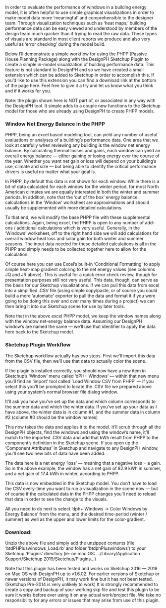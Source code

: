 In order to evaluate the performance of windows in a building energy model, it is often helpful to use simple graphical visualizations in order to make model data more ‘meaningful’ and comprehensible to the designer team. Through visualization techniques such as ‘heat maps,’ building performance data can be easy viewed and understood by members of the design team much quicker than if trying to read the raw data. These types of visuals are standard in most client reports we produce and also very useful as ‘error checking’ during the model build.

Below I’ll demonstrate a simple workflow for using the PHPP (Passive House Planning Package) along with the DesignPH Sketchup Plugin to create a simple in-model visualization of building performance data. This feature is not standard to DesignPH and so we have created a small extension which can be added to Sketchup in order to accomplish this. If you’d like to use this extension you can find a download link at the bottom of the page here. Feel free to give it a try and let us know what you think and if it works for you.

Note: the plugin shown here is NOT part of, or associated in any way with the DesignPH tool. It simple adds to a couple new functions to the Sketchup model for those who are already using DesignPH to create PHPP models.

### Window Net Energy Balance in the PHPP

PHPP, being an excel based modeling tool, can yield any number of useful evaluations or analyses of a building’s performance data. One area that we look at carefully when reviewing any building is the window net energy balance. By calculating thermal losses and gains, each window can yield an overall energy balance — either gaining or losing energy over the course of the year. Whether you want net gain or loss will depend on your building’s use, climate and size — but being able to identify the critical performance drivers is useful no matter what your goal is.

In PHPP, by default this data is not shown for each window. While there is a bit of data calculated for each window for the winter period, for most North American climates we are equally interested in both the winter and summer periods. In addition, note that the ‘out of the box’ energy balance calculations in the ‘Window’ worksheet are approximations and should usually be supplemented with more detailed calculations.

To that end, we will modify the base PHPP file with these supplemental calculations. Again, being excel, the PHPP is open to any number of add-ons / additional calculations which is very useful. Generally, in the ‘Windows’ worksheet, off to the right hand side we will add calculations for overall window heat loss and solar gain for both winter and summer seasons. The input data needed for these detailed calculations is all in the PHPP and simply needs to be collected together here to allow for the calculation.

Of course here you can use Excel’s built-in ‘Conditional Formatting’ to apply simple heat-map gradient coloring to the net energy values (see columns JQ and JR above). This is useful for a quick error check review, though for presentation purposes still not very useful. This data, though, can serve as the basis for our Sketchup visualizations. If we can pull this data from excel into a simplified .CSV file (using simple copy/paste, or of course you could build a more ‘automatic’ exporter to pull the data and format it if you were going to be doing this over and over many times during a project) we can then bring it into our Sketchup scene for use by later tools.

Note that in the above excel PHPP model, we keep the window names along with the window net-energy balance data. Assuming our DesignPH window’s are named the same — we’ll use that identifier to apply the data here back to the Sketchup model.

### Sketchup Plugin Workflow

The Sketchup workflow actually has two steps. First we’ll import this data from the CSV file, then we’ll use that data to actually color the scene.

If the plugin is installed correctly, you should now have a new item in Sketchup’s ‘Window’ menu called ‘dPH+ Windows’ — within that new menu you’ll find an ‘import’ tool called ‘Load Window CSV from PHPP’ — if you select this you’ll be prompted to locate the .CSV file we prepared above using your system’s normal browser file dialog window.

It’ll ask you how you’ve set up the data and which column corresponds to the summer data and which the winter data. If you’ve set up your data as I have above, the winter data is in column #1, and the summer data in column #2 (column #0 should be the window names)

This now takes the data and applies it to the model. It’ll scrub through all the DesignPH objects, find the windows and using the window’s name, it’ll match to the imported .CSV data and add that kWh result from PHPP to the component’s definition in the Sketchup scene. If you open up the ‘Component Attributes’ in Sketchup and navigate to any DesignPH window, you’ll see two new bits of data have been added:

The data here is a net energy ‘loss’ — meaning that a negative loss = a gain. So in the above example, the window has a net gain of 82.9 kWh in summer, and a net gain of 17.4 kWh in winter, according to PHPP.

This data is now embedded in the Sketchup model. You don’t have to load the CSV every-time you want to run a visualization in the scene now — but of course if the calculated data in the PHPP changes you’ll need to reload that data in order to see the change to the visuals.

All you need to do next is select ‘dph+ Windows -> Color Windows by Energy Balance’ from the menu, and the desired time-period (winter / summer) as well as the upper and lower limits for the color-gradient.

### Download:

Unzip the above file and simply add the unzipped contents (file ‘btdPHPluswindows_Load.rb‘ and folder ‘btdphPluswindows‘) to your Sketchup ‘Plugins’ directory (ie: on mac OS: …/Library/Application Support/Sketchup 2019/Sketchup/Plugins…)

Note that this plugin has been tested and works on Sketchup 2016 — 2019 on Mac OS with DesignPH up to v1.6.02. For earlier versions of Sketchup or newer versions of DesignPH, it may work fine but it has not been tested. (Sketchup Pre-2014 is very unlikely to work) It is strongly recommended to create a copy and backup of your working skp file and test this plugin to be sure it works before ever using it on any actual work/project file. We take no responsibility for any errors or issues that may arise from use of this plugin.
